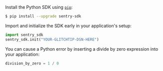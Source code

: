 Install the Python SDK using [`pip`](https://pip.pypa.io/en/stable/):

```bash
$ pip install --upgrade sentry-sdk
```

Import and initialize the SDK early in your application's setup:

```python
import sentry_sdk
sentry_sdk.init("YOUR-GLITCHTIP-DSN-HERE")
```

You can cause a Python error by inserting a divide by zero expression
into your application:

```py
division_by_zero = 1 / 0
```
